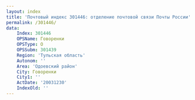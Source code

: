 ```yaml
---
layout: index
title: 'Почтовый индекс 301446: отделение почтовой связи Почты России'
permalink: /301446/
data:
    Index: 301446
    OPSName: Говоренки
    OPSType: О
    OPSSubm: 301439
    Region: 'Тульская область'
    Autonom: ''
    Area: 'Одоевский район'
    City: Говоренки
    City1: ''
    ActDate: '20031230'
    IndexOld: ''
---
```

